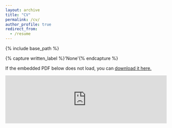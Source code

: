 ```yaml
---
layout: archive
title: "CV"
permalink: /cv/
author_profile: true
redirect_from:
  - /resume
---
```


{% include base_path %}

{% capture written_label %}'None'{% endcapture %}

If the embedded PDF below does not load, you can <u><a href="https://kleeresearch.github.io/files/20240322_CV_klee.pdf">download it here.</a></u>
<br/>

<embed src="https://kleeresearch.github.io/files/20240322_CV_klee.pdf" type="application/pdf" width="100%" />



